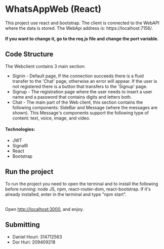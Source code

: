 # WhatsAppWeb (React)

This project use react and bootstrap. The client is connected to the WebAPI where the data is stored. The WebApi address is: https://localhost:7156/.</br></br>
**If you want to change it, go to the req.js file and change the port variable.**

## Code Structure

The Webclient contains 3 main section:
- Signin - Default page, If the connection succeeds there is a fluid transfer to the 'Chat' page, otherwise an error will appear. If the user is not registered there is a button that transfers to the 'Signup' page.
- Signup - The registration page where the user needs to insert a user name and a password that contains digits and letters both.
- Chat - The main part of the Web client, this section contains the following components: SideBar and Message (where the messages are shown). This Message's components support the following type of content: text, voice, image, and video.

#### Technologies:
- JWT
- SignalR
- React
- Bootstrap

## Run the project
To run the project you need to open the terminal and to install the following before running: node JS, npm, react-router-dom, react-bootstrap.
If it's already installed, enter in the terminal and type "npm start".</br></br>

Open [http://localhost:3000](http://localhost:3000), and enjoy.

## Submitting

- Daniel Houri: 314712563
- Dor Huri: 209409218
